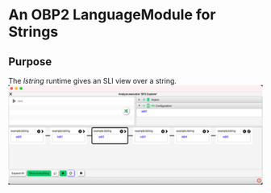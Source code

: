 # An OBP2 LanguageModule for Strings

## Purpose

The *lstring* runtime gives an SLI view over a string.
![img.png](example_run.png)